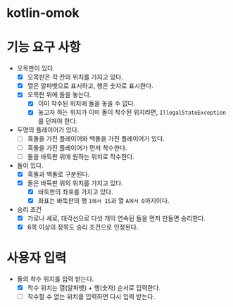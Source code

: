 # kotlin-omok

# 기능 요구 사항

- 오목판이 있다.
    - [x] 오목판은 각 칸의 위치를 가지고 있다.
    - [x] 열은 알파벳으로 표시하고, 행은 숫자로 표시한다.
    - [x] 오목판 위에 돌을 놓는다.
      - [x] 이미 착수된 위치에 돌을 놓을 수 없다.
      - [x] 놓고자 하는 위치가 이미 돌이 착수된 위치라면, `IllegalStateException`를 던져야 한다.
- 두명의 플레이어가 있다.
    - [ ] 흑돌을 가진 플레이어와 백돌을 가진 플레이어가 있다.
    - [ ] 흑돌을 가진 플레이어가 먼저 착수한다.
    - [ ] 돌을 바둑판 위에 원하는 위치로 착수한다.
- 돌이 있다.
    - [x] 흑돌과 백돌로 구분된다.
    - [x] 돌은 바둑판 위의 위치를 가지고 있다.
        - [x] 바둑판의 좌표를 가지고 있다.
        - [x] 좌표는 바둑판의 행 `1에서 15`과 열 `A에서 O`까지이다.
- 승리 조건
    - [x] 가로나 세로, 대각선으로 다섯 개의 연속된 돌을 먼저 만들면 승리한다.
    - [x] 6목 이상의 장목도 승리 조건으로 인정된다.

# 사용자 입력

- 돌의 착수 위치를 입력 받는다.
    - [x] 착수 위치는 열(알파벳) + 행(숫자) 순서로 입력한다.
    - [ ] 착수할 수 없는 위치를 입력하면 다시 입력 받는다.